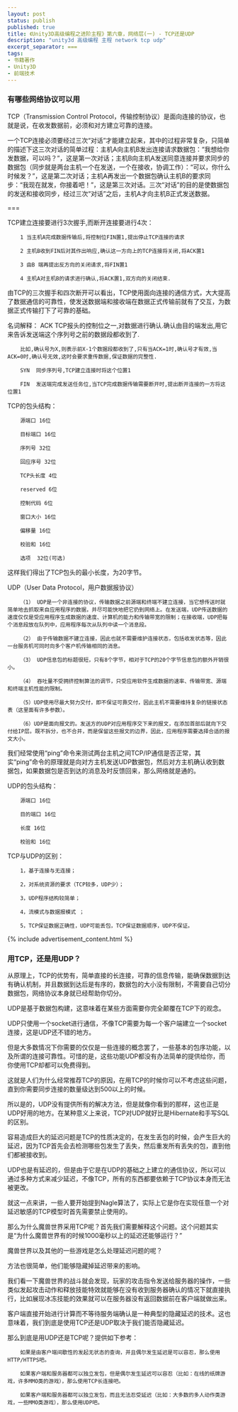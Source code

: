 ```yaml
---
layout: post
status: publish
published: true
title: 《Unity3D高级编程之进阶主程》第六章，网络层(一) - TCP还是UDP
description: "unity3d 高级编程 主程 network tcp udp"
excerpt_separator: ===
tags:
- 书籍著作
- Unity3D
- 前端技术
---
```


### 有哪些网络协议可以用

TCP（Transmission Control Protocol，传输控制协议）是面向连接的协议，也就是说，在收发数据前，必须和对方建立可靠的连接。

一个TCP连接必须要经过三次“对话”才能建立起来，其中的过程非常复杂，只简单的描述下这三次对话的简单过程：主机A向主机B发出连接请求数据包：“我想给你发数据，可以吗？”，这是第一次对话；主机B向主机A发送同意连接并要求同步的数据包（同步就是两台主机一个在发送，一个在接收，协调工作）：“可以，你什么时候发？”，这是第二次对话；主机A再发出一个数据包确认主机B的要求同步：“我现在就发，你接着吧！”，这是第三次对话。三次“对话”的目的是使数据包的发送和接收同步，经过三次“对话”之后，主机A才向主机B正式发送数据。

===

TCP建立连接要进行3次握手,而断开连接要进行4次：

        1 当主机A完成数据传输后,将控制位FIN置1,提出停止TCP连接的请求

        2 主机B收到FIN后对其作出响应,确认这一方向上的TCP连接将关闭,将ACK置1

        3 由B 端再提出反方向的关闭请求,将FIN置1

        4 主机A对主机B的请求进行确认,将ACK置1,双方向的关闭结束.

由TCP的三次握手和四次断开可以看出，TCP使用面向连接的通信方式，大大提高了数据通信的可靠性，使发送数据端和接收端在数据正式传输前就有了交互，为数据正式传输打下了可靠的基础。

名词解释：
        ACK  TCP报头的控制位之一,对数据进行确认.确认由目的端发出,用它来告诉发送端这个序列号之前的数据段都收到了.

        比如,确认号为X,则表示前X-1个数据段都收到了,只有当ACK=1时,确认号才有效,当ACK=0时,确认号无效,这时会要求重传数据,保证数据的完整性.
        
        SYN  同步序列号,TCP建立连接时将这个位置1
        
        FIN  发送端完成发送任务位,当TCP完成数据传输需要断开时,提出断开连接的一方将这位置1

TCP的包头结构：

        源端口 16位

        目标端口 16位

        序列号 32位

        回应序号 32位

        TCP头长度 4位

        reserved 6位

        控制代码 6位

        窗口大小 16位

        偏移量 16位

        校验和 16位

        选项  32位(可选)

这样我们得出了TCP包头的最小长度，为20字节。

UDP（User Data Protocol，用户数据报协议）

        （1） UDP是一个非连接的协议，传输数据之前源端和终端不建立连接，当它想传送时就简单地去抓取来自应用程序的数据，并尽可能快地把它扔到网络上。在发送端，UDP传送数据的速度仅仅是受应用程序生成数据的速度、计算机的能力和传输带宽的限制；在接收端，UDP把每个消息段放在队列中，应用程序每次从队列中读一个消息段。

        （2） 由于传输数据不建立连接，因此也就不需要维护连接状态，包括收发状态等，因此一台服务机可同时向多个客户机传输相同的消息。

        （3） UDP信息包的标题很短，只有8个字节，相对于TCP的20个字节信息包的额外开销很小。

        （4） 吞吐量不受拥挤控制算法的调节，只受应用软件生成数据的速率、传输带宽、源端和终端主机性能的限制。

        （5）UDP使用尽最大努力交付，即不保证可靠交付，因此主机不需要维持复杂的链接状态表（这里面有许多参数）。

        （6）UDP是面向报文的。发送方的UDP对应用程序交下来的报文，在添加首部后就向下交付给IP层。既不拆分，也不合并，而是保留这些报文的边界，因此，应用程序需要选择合适的报文大小。

我们经常使用“ping”命令来测试两台主机之间TCP/IP通信是否正常，其实“ping”命令的原理就是向对方主机发送UDP数据包，然后对方主机确认收到数据包，如果数据包是否到达的消息及时反馈回来，那么网络就是通的。

UDP的包头结构：
        
        源端口 16位

        目的端口 16位

        长度 16位

        校验和 16位

TCP与UDP的区别：

        1，基于连接与无连接；
        
        2，对系统资源的要求（TCP较多，UDP少）；
        
        3，UDP程序结构较简单；

        4，流模式与数据报模式 ；

        5，TCP保证数据正确性，UDP可能丢包，TCP保证数据顺序，UDP不保证。

{% include advertisement_content.html %}

### 用TCP，还是用UDP？

从原理上，TCP的优势有，简单直接的长连接，可靠的信息传输，能确保数据到达有确认机制，并且数据到达后是有序的，数据包的大小没有限制，不需要自己切分数据包，网络协议本身就已经帮助你切分。

UDP是基于数据包构建，这意味着在某些方面需要你完全颠覆在TCP下的观念。

UDP只使用一个socket进行通信，不像TCP需要为每一个客户端建立一个socket连接，这是UDP还不错的地方。

但是大多数情况下你需要的仅仅是一些连接的概念罢了，一些基本的包序功能，以及所谓的连接可靠性。可惜的是，这些功能UDP都没有办法简单的提供给你，而你使用TCP却都可以免费得到。

这就是人们为什么经常推荐TCP的原因，在用TCP的时候你可以不考虑这些问题，直到你需要同步连接的数量级达到500以上的时候。

所以是的，UDP没有提供所有的解决方法，但是就像你看到的那样，这也正是UDP好用的地方。在某种意义上来说，TCP对UDP就好比是Hibernate和手写SQL的区别。

容易造成巨大的延迟问题是TCP的性质决定的，在发生丢包的时候，会产生巨大的延迟，因为TCP首先会去检测哪些包发生了丢失，然后重发所有丢失的包，直到他们都被接收到。

UDP也是有延迟的，但是由于它是在UDP的基础之上建立的通信协议，所以可以通过多种方式来减少延迟，不像TCP，所有的东西都要依赖于TCP协议本身而无法被更改。

就这一点来讲，一些人要开始提到Nagle算法了，实际上它是你在实现任意一个对延迟敏感的TCP模型时首先需要禁止使用的。

那么为什么魔兽世界采用TCP呢？首先我们需要解释这个问题。这个问题其实是“为什么魔兽世界有的时候1000毫秒以上的延迟还能够运行？”

魔兽世界以及其他的一些游戏是怎么处理延迟问题的呢？

方法也很简单，他们能够隐藏掉延迟带来的影响。

我们看一下魔兽世界的战斗就会发现，玩家的攻击指令发送给服务器的操作，一些类似发起攻击动作和释放技能特效就能够在没有收到服务器确认的情况下就直接执行，比如展现冰冻技能的效果就可以在服务器没有返回数据前在客户端就做出来。

客户端直接开始进行计算而不等待服务端确认是一种典型的隐藏延迟的技术。这也意味着，我们到底是使用TCP还是UDP取决于我们能否隐藏延迟。

那么到底是用UDP还是TCP呢？提供如下参考：

        如果是由客户端间歇性的发起无状态的查询，并且偶尔发生延迟是可以容忍，那么使用HTTP/HTTPS吧。

        如果客户端和服务器都可以独立发包，但是偶尔发生延迟可以容忍（比如：在线的纸牌游戏，许多MMO类的游戏），那么使用TCP长连接吧。

        如果客户端和服务器都可以独立发包，而且无法忍受延迟（比如：大多数的多人动作类游戏，一些MMO类游戏），那么使用UDP吧。


